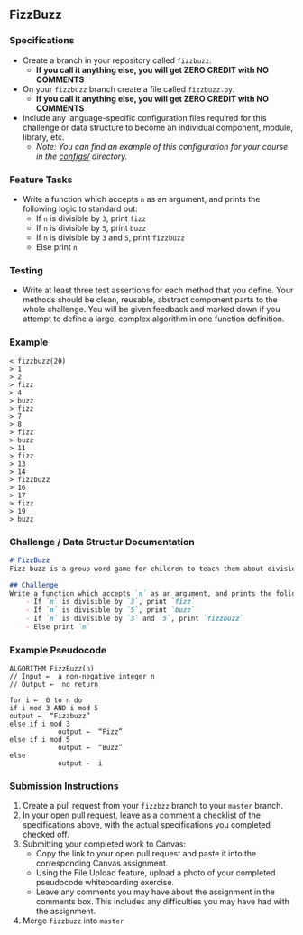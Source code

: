 ## FizzBuzz

### Specifications
- Create a branch in your repository called `fizzbuzz`.
    - **If you call it anything else, you will get ZERO CREDIT with NO COMMENTS**
- On your `fizzbuzz` branch create a file called `fizzbuzz.py`.
    - **If you call it anything else, you will get ZERO CREDIT with NO COMMENTS**
- Include any language-specific configuration files required for this challenge or data structure to become an individual component, module, library, etc.
    - _Note: You can find an example of this configuration for your course in the [configs/]() directory._

### Feature Tasks
- Write a function which accepts `n` as an argument, and prints the following logic to standard out:
    - If `n` is divisible by `3`, print `fizz`
    - If `n` is divisible by `5`, print `buzz`
    - If `n` is divisible by `3` and `5`, print `fizzbuzz`
    - Else print `n`

### Testing
- Write at least three test assertions for each method that you define. Your methods should be clean, reusable, abstract component parts to the whole challenge. You will be given feedback and marked down if you attempt to define a large, complex algorithm in one function definition.

### Example
```
< fizzbuzz(20)
> 1
> 2
> fizz
> 4
> buzz
> fizz
> 7
> 8
> fizz
> buzz
> 11
> fizz
> 13
> 14
> fizzbuzz
> 16
> 17
> fizz
> 19
> buzz
```

### Challenge / Data Structur Documentation
```md
# FizzBuzz
Fizz buzz is a group word game for children to teach them about division.[1] Players take turns to count incrementally, replacing any number divisible by three with the word "fizz", and any number divisible by five with the word "buzz".

## Challenge
Write a function which accepts `n` as an argument, and prints the following logic to standard out:
    - If `n` is divisible by `3`, print `fizz`
    - If `n` is divisible by `5`, print `buzz`
    - If `n` is divisible by `3` and `5`, print `fizzbuzz`
    - Else print `n`
```

### Example Pseudocode
```
ALGORITHM FizzBuzz(n)
// Input ←  a non-negative integer n
// Output ←  no return

for i ←  0 to n do
if i mod 3 AND i mod 5
output ←  “Fizzbuzz”
else if i mod 3
          	output ←  “Fizz”
else if i mod 5
          	output ←  “Buzz”
else
          	output ←  i
```

### Submission Instructions
1. Create a pull request from your `fizzbzz` branch to your `master` branch.
2. In your open pull request, leave as a comment [a checklist](https://github.com/blog/1825-task-lists-in-all-markdown-documents) of the specifications above, with the actual specifications you completed checked off.
3. Submitting your completed work to Canvas:
    - Copy the link to your open pull request and paste it into the corresponding Canvas assignment.
    - Using the File Upload feature, upload a photo of your completed pseudocode whiteboarding exercise.
    - Leave any comments you may have about the assignment in the comments box. This includes any difficulties you may have had with the assignment.
5. Merge `fizzbuzz` into `master`
